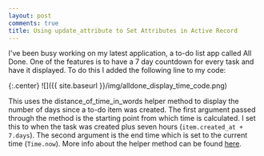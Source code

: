 ```yaml
---
layout: post
comments: true
title: Using update_attribute to Set Attributes in Active Record
---
```


I've been busy working on my latest application, a to-do list app called All Done. One of the features is to have a 7 day countdown for every task and have it displayed. To do this I added the following line to my code:

{:.center}
![]({{ site.baseurl }}/img/alldone_display_time_code.png)

This uses the distance_of_time_in_words helper method to display the number of days since a to-do item was created. The first argument passed through the method is the starting point from which time is calculated. I set this to when the task was created plus seven hours (`item.created_at + 7.days`). The second argument is the end time which is set to the current time (`Time.now`). More info about the helper method can be found [here](https://apidock.com/rails/ActionView/Helpers/DateHelper/distance_of_time_in_words).
